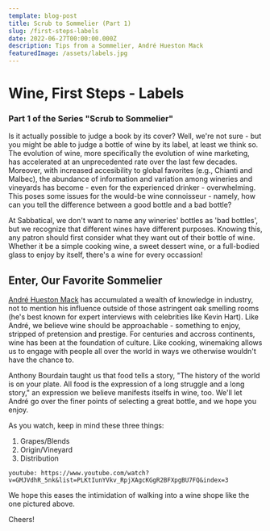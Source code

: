```yaml
---
template: blog-post
title: Scrub to Sommelier (Part 1)
slug: /first-steps-labels
date: 2022-06-27T00:00:00.000Z
description: Tips from a Sommelier, André Hueston Mack
featuredImage: /assets/labels.jpg
---
```

# Wine, First Steps - Labels
### Part 1 of the Series "Scrub to Sommelier"

Is it actually possible to judge a book by its cover?  Well, we're not sure - but you might be able to judge a bottle of wine by its label, at least we think so.  The evolution of wine, more specifically the evolution of wine marketing, has accelerated at an unprecedented rate over the last few decades.  Moreover, with increased accesibility to global favorites (e.g., Chianti and Malbec), the abundance of information and variation among wineries and vineyards has become - even for the experienced drinker - overwhelming.  This poses some issues for the would-be wine connoisseur - namely, how can you tell the difference between a good bottle and a bad bottle?

At Sabbatical, we don't want to name any wineries' bottles as 'bad bottles', but we recognize that different wines have different purposes.  Knowing this, any patron should first consider what they want out of their bottle of wine.  Whether it be a simple cooking wine, a sweet dessert wine, or a full-bodied glass to enjoy by itself, there's a wine for every occassion!  

## Enter, Our Favorite Sommelier

[André Hueston Mack](http://andremack.com/) has accumulated a wealth of knowledge in industry, not to mention his influence outside of those astringent oak smelling rooms (he's best known for expert interviews with celebrities like Kevin Hart).  Like André, we believe wine should be approachable - something to enjoy, stripped of pretension and prestige.  For centuries and accross continents, wine has been at the foundation of culture.  Like cooking, winemaking allows us to engage with people all over the world in ways we otherwise wouldn't have the chance to.  

Anthony Bourdain taught us that food tells a story, "The history of the world is on your plate.  All food is the expression of a long struggle and a long story," an expression we believe manifests itselfs in wine, too.  We'll let André go over the finer points of selecting a great bottle, and we hope you enjoy.  

As you watch, keep in mind these three things:

1. Grapes/Blends
2. Origin/Vineyard
3. Distribution

`youtube: https://www.youtube.com/watch?v=GMJVdhR_5nk&list=PLKtIunYVkv_RpjXAgcKGgR2BFXpgBU7FQ&index=3`

We hope this eases the intimidation of walking into a wine shope like the one pictured above.  

Cheers! 